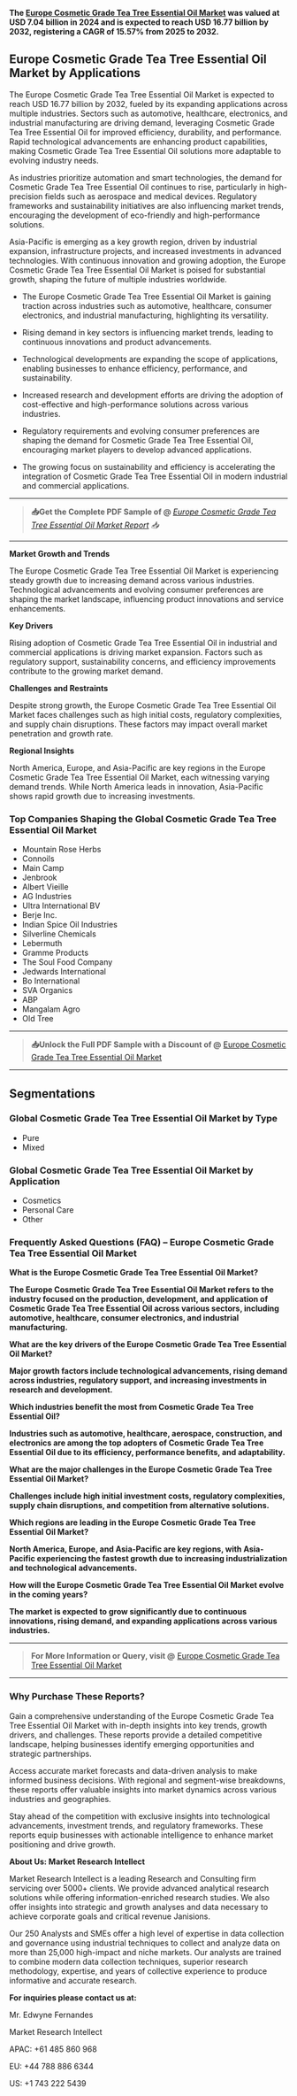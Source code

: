 <p><strong>The <a href="https://www.marketresearchintellect.com/download-sample/?rid=1042315&amp;utm_source=Pulse-April-Europe&amp;utm_medium=852">Europe Cosmetic Grade Tea Tree Essential Oil Market</a> was valued at USD 7.04 billion in 2024 and is expected to reach USD 16.77 billion by 2032, registering a CAGR of 15.57% from 2025 to 2032.</strong></p><h2>Europe Cosmetic Grade Tea Tree Essential Oil Market by Applications&nbsp;</h2><p><p>The Europe Cosmetic Grade Tea Tree Essential Oil Market is expected to reach USD 16.77 billion by 2032, fueled by its expanding applications across multiple industries. Sectors such as automotive, healthcare, electronics, and industrial manufacturing are driving demand, leveraging Cosmetic Grade Tea Tree Essential Oil for improved efficiency, durability, and performance. Rapid technological advancements are enhancing product capabilities, making Cosmetic Grade Tea Tree Essential Oil solutions more adaptable to evolving industry needs.</p><p>As industries prioritize automation and smart technologies, the demand for Cosmetic Grade Tea Tree Essential Oil continues to rise, particularly in high-precision fields such as aerospace and medical devices. Regulatory frameworks and sustainability initiatives are also influencing market trends, encouraging the development of eco-friendly and high-performance solutions.</p><p>Asia-Pacific is emerging as a key growth region, driven by industrial expansion, infrastructure projects, and increased investments in advanced technologies. With continuous innovation and growing adoption, the Europe Cosmetic Grade Tea Tree Essential Oil Market is poised for substantial growth, shaping the future of multiple industries worldwide.</p></p><ul><li><p>The Europe Cosmetic Grade Tea Tree Essential Oil Market is gaining traction across industries such as automotive, healthcare, consumer electronics, and industrial manufacturing, highlighting its versatility.</p></li><li><p>Rising demand in key sectors is influencing market trends, leading to continuous innovations and product advancements.</p></li><li><p>Technological developments are expanding the scope of applications, enabling businesses to enhance efficiency, performance, and sustainability.</p></li><li><p>Increased research and development efforts are driving the adoption of cost-effective and high-performance solutions across various industries.</p></li><li><p>Regulatory requirements and evolving consumer preferences are shaping the demand for Cosmetic Grade Tea Tree Essential Oil, encouraging market players to develop advanced applications.</p></li><li><p>The growing focus on sustainability and efficiency is accelerating the integration of Cosmetic Grade Tea Tree Essential Oil in modern industrial and commercial applications.</p></li></ul><hr /><blockquote><p><strong><span class="font-[700]">📥Get the Complete PDF Sample of @ </span></strong><em><span class="font-[700]"><a href="https://www.marketresearchintellect.com/download-sample/?rid=1042315&amp;utm_source=Pulse-April-Europe&amp;utm_medium=852" target="_blank" data-tracking-control-name="article-ssr-frontend-pulse_little-text-block" data-tracking-will-navigate="" data-test-link="">Europe Cosmetic Grade Tea Tree Essential Oil Market Report</a>&nbsp;📥</span></em></p></blockquote><hr /><p class="" data-start="77" data-end="360"><strong data-start="77" data-end="105">Market Growth and Trends</strong></p><p class="" data-start="77" data-end="360">The Europe Cosmetic Grade Tea Tree Essential Oil Market is experiencing steady growth due to increasing demand across various industries. Technological advancements and evolving consumer preferences are shaping the market landscape, influencing product innovations and service enhancements.</p><p class="" data-start="362" data-end="606"><strong data-start="362" data-end="377">Key Drivers</strong></p><p class="" data-start="362" data-end="606">Rising adoption of Cosmetic Grade Tea Tree Essential Oil in industrial and commercial applications is driving market expansion. Factors such as regulatory support, sustainability concerns, and efficiency improvements contribute to the growing market demand.</p><p class="" data-start="608" data-end="849"><strong data-start="608" data-end="637">Challenges and Restraints</strong></p><p class="" data-start="608" data-end="849">Despite strong growth, the Europe Cosmetic Grade Tea Tree Essential Oil Market faces challenges such as high initial costs, regulatory complexities, and supply chain disruptions. These factors may impact overall market penetration and growth rate.</p><p class="" data-start="851" data-end="1095"><strong data-start="851" data-end="872">Regional Insights</strong></p><p class="" data-start="851" data-end="1095">North America, Europe, and Asia-Pacific are key regions in the Europe Cosmetic Grade Tea Tree Essential Oil Market, each witnessing varying demand trends. While North America leads in innovation, Asia-Pacific shows rapid growth due to increasing investments.</p><p><h3>Top Companies Shaping the Global Cosmetic Grade Tea Tree Essential Oil Market </h3><ul><li>Mountain Rose Herbs</li><li>Connoils</li><li>Main Camp</li><li>Jenbrook</li><li>Albert Vieille</li><li>AG Industries</li><li>Ultra International BV</li><li>Berje Inc.</li><li>Indian Spice Oil Industries</li><li>Silverline Chemicals</li><li>Lebermuth</li><li>Gramme Products</li><li>The Soul Food Company</li><li>Jedwards International</li><li>Bo International</li><li>SVA Organics</li><li>ABP</li><li>Mangalam Agro</li><li>Old Tree</li></ul></p><hr /><blockquote><p><strong>📥Unlock the Full PDF Sample with a Discount of @</strong> <a href="https://www.marketresearchintellect.com/ask-for-discount/?rid=1042315&amp;utm_source=Pulse-April-Europe&amp;utm_medium=852">Europe Cosmetic Grade Tea Tree Essential Oil Market</a></p></blockquote><hr /><p><h2>Segmentations</h2><h3>Global Cosmetic Grade Tea Tree Essential Oil Market by Type</h3><ul><li>Pure</li><li>Mixed</li></ul><h3>Global Cosmetic Grade Tea Tree Essential Oil Market by Application</h3><ul><li>Cosmetics</li><li>Personal Care</li><li>Other</li></ul></p><h3><strong>Frequently Asked Questions (FAQ) &ndash; Europe Cosmetic Grade Tea Tree Essential Oil Market</strong></h3><p><strong>What is the Europe Cosmetic Grade Tea Tree Essential Oil Market?</strong></p><p><strong>The Europe Cosmetic Grade Tea Tree Essential Oil Market refers to the industry focused on the production, development, and application of Cosmetic Grade Tea Tree Essential Oil across various sectors, including automotive, healthcare, consumer electronics, and industrial manufacturing.</strong></p><p><strong>What are the key drivers of the Europe Cosmetic Grade Tea Tree Essential Oil Market?</strong></p><p><strong>Major growth factors include technological advancements, rising demand across industries, regulatory support, and increasing investments in research and development.</strong></p><p><strong>Which industries benefit the most from Cosmetic Grade Tea Tree Essential Oil?</strong></p><p><strong>Industries such as automotive, healthcare, aerospace, construction, and electronics are among the top adopters of Cosmetic Grade Tea Tree Essential Oil due to its efficiency, performance benefits, and adaptability.</strong></p><p><strong>What are the major challenges in the Europe Cosmetic Grade Tea Tree Essential Oil Market?</strong></p><p><strong>Challenges include high initial investment costs, regulatory complexities, supply chain disruptions, and competition from alternative solutions.</strong></p><p><strong>Which regions are leading in the Europe Cosmetic Grade Tea Tree Essential Oil Market?</strong></p><p><strong>North America, Europe, and Asia-Pacific are key regions, with Asia-Pacific experiencing the fastest growth due to increasing industrialization and technological advancements.</strong></p><p><strong>How will the Europe Cosmetic Grade Tea Tree Essential Oil Market evolve in the coming years?</strong></p><p><strong>The market is expected to grow significantly due to continuous innovations, rising demand, and expanding applications across various industries.</strong></p><hr /><blockquote><p><span class="font-[700]"><strong>For More Information or Query, visit&nbsp;@</strong>&nbsp;</span><span class="font-[700]"><a href="https://www.marketresearchintellect.com/product/cosmetic-grade-tea-tree-essential-oil-market/?utm_source=Linkedin&utm_medium=852" target="_blank" data-tracking-control-name="article-ssr-frontend-pulse_little-text-block" data-tracking-will-navigate="" data-test-link="">Europe Cosmetic Grade Tea Tree Essential Oil Market</a></span></p></blockquote><hr /><h3><strong data-start="0" data-end="31">Why Purchase These Reports?</strong></h3><p class="" data-start="35" data-end="297">Gain a comprehensive understanding of the Europe Cosmetic Grade Tea Tree Essential Oil Market with in-depth insights into key trends, growth drivers, and challenges. These reports provide a detailed competitive landscape, helping businesses identify emerging opportunities and strategic partnerships.</p><p class="" data-start="299" data-end="540">Access accurate market forecasts and data-driven analysis to make informed business decisions. With regional and segment-wise breakdowns, these reports offer valuable insights into market dynamics across various industries and geographies.</p><p class="" data-start="542" data-end="784">Stay ahead of the competition with exclusive insights into technological advancements, investment trends, and regulatory frameworks. These reports equip businesses with actionable intelligence to enhance market positioning and drive growth.</p><p><strong><span class="font-[700]">About Us: Market Research Intellect</span></strong></p><p><span class="">Market Research Intellect is a leading Research and Consulting firm servicing over 5000+ clients. We provide advanced analytical research solutions while offering information-enriched research studies.&nbsp;</span>We also offer insights into strategic and growth analyses and data necessary to achieve corporate goals and critical revenue Janisions.</p><p><span class="">Our 250 Analysts and SMEs offer a high level of expertise in data collection and governance using industrial techniques to collect and analyze data on more than 25,000 high-impact and niche markets. Our analysts are trained to combine modern data collection techniques, superior research methodology, expertise, and years of collective experience to produce informative and accurate research.</span></p><p><strong>For inquiries please contact us at:</strong></p><p>Mr. Edwyne Fernandes</p><p>Market Research Intellect</p><p>APAC: +61 485 860 968</p><p>EU: +44 788 886 6344</p><p>US: +1 743 222 5439</p>